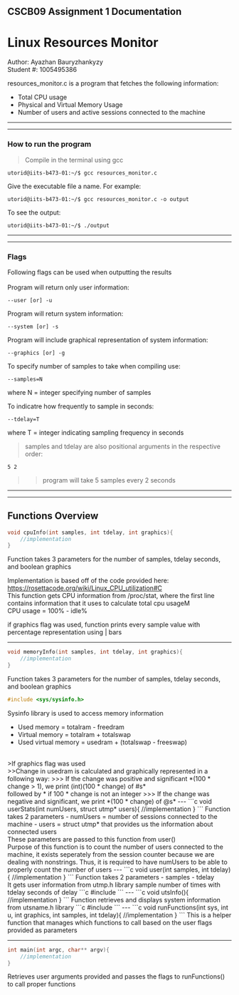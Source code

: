 ## CSCB09 Assignment 1 Documentation
# Linux Resources Monitor

Author: Ayazhan Bauryzhankyzy<br>
Student #: 1005495386

resources_monitor.c is a program that fetches the following information:
- Total CPU usage
- Physical and Virtual Memory Usage
- Number of users and active sessions connected to the machine
---
---
### How to run the program
>Compile in the terminal using gcc
```console
utorid@iits-b473-01:~/$ gcc resources_monitor.c 
```
Give the executable file a name. For example:
```console
utorid@iits-b473-01:~/$ gcc resources_monitor.c -o output
```
To see the output:
```console
utorid@iits-b473-01:~/$ ./output
```
---
---
### Flags
Following flags can be used when outputting the results<br><br>
Program will return only user information:
```console
--user [or] -u
```
Program will return system information:
```console
--system [or] -s
```
Program will include graphical representation of system information:
```console
--graphics [or] -g
```
To specify number of samples to take when compiling use:
```console
--samples=N
```
where N = integer specifying number of samples

To indicatre how frequently to sample in seconds:
```console
--tdelay=T
```
where T = integer indicating sampling frequency in seconds

> samples and tdelay are also positional arguments in the respective order: 
```console
5 2
```
>>program will take 5 samples every 2 seconds
---
---
## Functions Overview
```c
void cpuInfo(int samples, int tdelay, int graphics){
    //implementation
}
```
Function takes 3 parameters for the number of samples, tdelay seconds, and boolean graphics

Implementation is based off of the code provided here: https://rosettacode.org/wiki/Linux_CPU_utilization#C 
<br>
This function gets CPU information from /proc/stat, where the first line contains information that it uses to calculate total cpu usageM<br>
CPU usage = 100% - idle%<br>

if graphics flag was used, function prints every sample value with percentage representation using | bars

---
```c
void memoryInfo(int samples, int tdelay, int graphics){
    //implementation
}
```
Function takes 3 parameters for the number of samples, tdelay seconds, and boolean graphics
```c
#include <sys/sysinfo.h>
```
Sysinfo library is used to access memory information
- Used memory = totalram - freedram
- Virtual memory = totalram + totalswap
- Used virtual memory = usedram + (totalswap - freeswap)
<br>
>If graphics flag was used<br>
>>Change in usedram is calculated and graphically represented in a following way:
>>> If the change was positive and significant *(100 * change > 1), we print (int)(100 * change) of #s* <br> followed by * if 100 * change is not an integer
>>> If the change was negative and significant, we print *(100 * change) of @s*
---
```c
void userStats(int numUsers, struct utmp* users){
    //implementation
}
```
Function takes 2 parameters
- numUsers = number of sessions connected to the machine
- users = struct utmp* that provides us the information about connected users
<br>
These parameters are passed to this function from user()
<br>
Purpose of this function is to count the number of users connected to the machine, it exists seperately from the session counter because we are dealing with nonstrings. Thus, it is required to have numUsers to be able to properly count the number of users
---
```c
void user(int samples, int tdelay){
    //implementation
}
```
Function takes 2 parameters
- samples
- tdelay
<br>
It gets user information from utmp.h library sample number of times with tdelay seconds of delay
```c
#include <utmp.h>
```
---
```c
void utsInfo(){
    //implementation
}
```
Function retrieves and displays system information from utsname.h library
```c
#include <sys/utsname.h>
```
---
```c
void runFunctions(int sys, int u, int graphics, int samples, int tdelay){
    //implementation
}
```
This is a helper function that manages which functions to call based on the user flags provided as parameters

---
```c
int main(int argc, char** argv){
    //implementation
}
```
Retrieves user arguments provided and passes the flags to runFunctions() to call proper functions